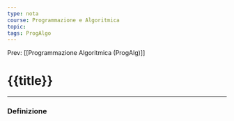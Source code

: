 ```yaml
---
type: nota
course: Programmazione e Algoritmica
topic: 
tags: ProgAlgo
---
```


Prev: [[Programmazione Algoritmica (ProgAlg)]]

# {{title}}
---

### Definizione